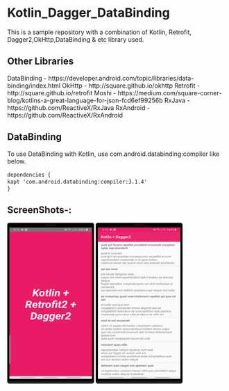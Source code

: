 # Kotlin_Dagger_DataBinding
This is a sample repository with a combination of Kotlin, Retrofit, Dagger2,OkHttp,DataBinding &amp; etc library used.


## Other Libraries
<div class=""row>
  DataBinding - https://developer.android.com/topic/libraries/data-binding/index.html 
  OkHttp - http://square.github.io/okhttp
  Retrofit - http://square.github.io/retrofit 
  Moshi - https://medium.com/square-corner-blog/kotlins-a-great-language-for-json-fcd6ef99256b
  RxJava - https://github.com/ReactiveX/RxJava
  RxAndroid - https://github.com/ReactiveX/RxAndroid
  
  </div>

## DataBinding
   To use DataBinding with Kotlin, use com.android.databinding:compiler like below.

    dependencies {
    kapt 'com.android.databinding:compiler:3.1.4'
    }

## ScreenShots-:
<div class="row">
<img src="https://github.com/er-akashgarg/Kotlin_Dagger_DataBinding/blob/master/screens/scr1.png" width="200" height="370" />
<img src="https://github.com/er-akashgarg/Kotlin_Dagger_DataBinding/blob/master/screens/scr2.png" width="200" height="370" />
</div>


